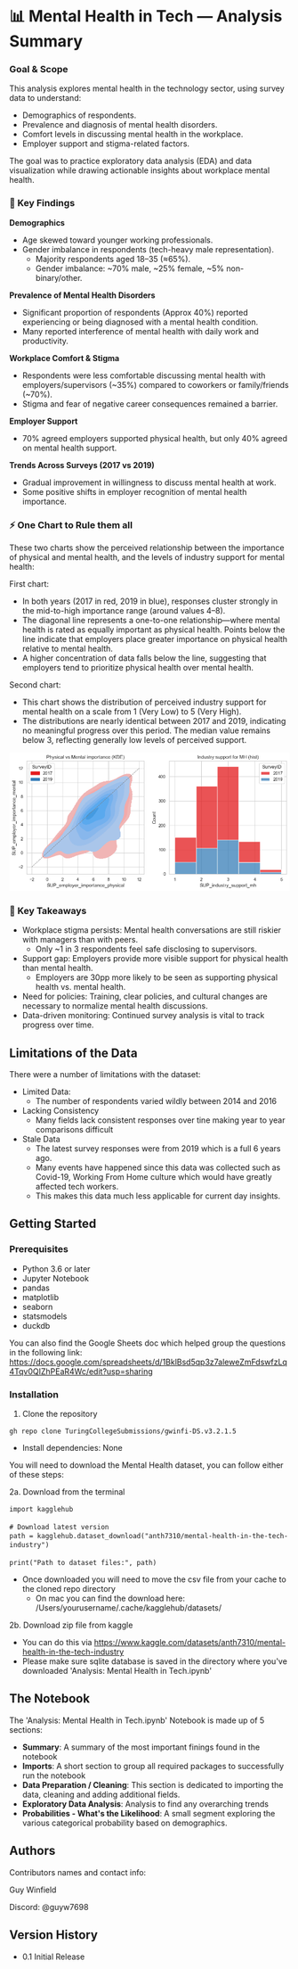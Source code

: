 # 📊 Mental Health in Tech — Analysis Summary
### Goal & Scope

This analysis explores mental health in the technology sector, using survey data to understand:
- Demographics of respondents.
- Prevalence and diagnosis of mental health disorders.
- Comfort levels in discussing mental health in the workplace.
- Employer support and stigma-related factors.

The goal was to practice exploratory data analysis (EDA) and data visualization while drawing actionable insights about workplace mental health.


### 🔑 Key Findings

**Demographics**
- Age skewed toward younger working professionals.
- Gender imbalance in respondents (tech-heavy male representation).
  - Majority respondents aged 18–35 (≈65%).
  - Gender imbalance: ~70% male, ~25% female, ~5% non-binary/other.

**Prevalence of Mental Health Disorders**
- Significant proportion of respondents (Approx 40%) reported experiencing or being diagnosed with a mental health condition.
- Many reported interference of mental health with daily work and productivity.

**Workplace Comfort & Stigma**
- Respondents were less comfortable discussing mental health with employers/supervisors (~35%) compared to coworkers or family/friends (~70%). 
- Stigma and fear of negative career consequences remained a barrier.

**Employer Support**
- 70% agreed employers supported physical health, but only 40% agreed on mental health support.

**Trends Across Surveys (2017 vs 2019)**
- Gradual improvement in willingness to discuss mental health at work.
- Some positive shifts in employer recognition of mental health importance.

### ⚡️ One Chart to Rule them all
These two charts show the perceived relationship between the importance of physical and mental health, and the levels of industry support for mental health:

First chart:
- In both years (2017 in red, 2019 in blue), responses cluster strongly in the mid-to-high importance range (around values 4–8).
- The diagonal line represents a one-to-one relationship—where mental health is rated as equally important as physical health. Points below the line indicate that employers place greater importance on physical health relative to mental health.
- A higher concentration of data falls below the line, suggesting that employers tend to prioritize physical health over mental health.

Second chart:
- This chart shows the distribution of perceived industry support for mental health on a scale from 1 (Very Low) to 5 (Very High).
- The distributions are nearly identical between 2017 and 2019, indicating no meaningful progress over this period. The median value remains below 3, reflecting generally low levels of perceived support.


![Physical vs Mental Health Importance](images/Physical%20vs%20Mental%20Health%20Importance.png)


### 📌 Key Takeaways
- Workplace stigma persists: Mental health conversations are still riskier with managers than with peers.
  - Only ~1 in 3 respondents feel safe disclosing to supervisors. 
- Support gap: Employers provide more visible support for physical health than mental health.
  - Employers are 30pp more likely to be seen as supporting physical health vs. mental health. 
- Need for policies: Training, clear policies, and cultural changes are necessary to normalize mental health discussions.
- Data-driven monitoring: Continued survey analysis is vital to track progress over time.


## Limitations of the Data
There were a number of limitations with the dataset:

- Limited Data:
  - The number of respondents varied wildly between 2014 and 2016 
- Lacking Consistency
  - Many fields lack consistent responses over tine making year to year comparisons difficult
- Stale Data
  - The latest survey responses were from 2019 which is a full 6 years ago. 
  - Many events have happened since this data was collected such as Covid-19, Working From Home culture which would have greatly affected tech workers.
  - This makes this data much less applicable for current day insights. 


## Getting Started

### Prerequisites
- Python 3.6 or later
- Jupyter Notebook
- pandas
- matplotlib
- seaborn
- statsmodels
- duckdb

You can also find the Google Sheets doc which helped group the questions in the following link:
https://docs.google.com/spreadsheets/d/1BklBsd5qp3z7aleweZmFdswfzLq4Tqv0QIZhPEaR4Wc/edit?usp=sharing

### Installation
1. Clone the repository
```
gh repo clone TuringCollegeSubmissions/gwinfi-DS.v3.2.1.5
```
- Install dependencies: None


You will need to download the Mental Health dataset, you can follow either of these steps:

2a. Download from the terminal 

```
import kagglehub

# Download latest version
path = kagglehub.dataset_download("anth7310/mental-health-in-the-tech-industry")

print("Path to dataset files:", path)
```
- Once downloaded you will need to move the csv file from your cache to the cloned repo directory 
  - On mac you can find the download here: /Users/yourusername/.cache/kagglehub/datasets/


2b. Download zip file from kaggle
- You can do this via https://www.kaggle.com/datasets/anth7310/mental-health-in-the-tech-industry
- Please make sure sqlite database is saved in the directory where you've downloaded 'Analysis: Mental Health in Tech.ipynb'  

## The Notebook

The 'Analysis: Mental Health in Tech.ipynb' Notebook is made up of 5 sections:
- **Summary**: A summary of the most important finings found in the notebook
- **Imports**: A short section to group all required packages to successfully run the notebook
- **Data Preparation / Cleaning**: This section is dedicated to importing the data, cleaning and adding additional fields.
- **Exploratory Data Analysis**: Analysis to find any overarching trends
- **Probabilities - What's the Likelihood**: A small segment exploring the various categorical probability based on demographics.  

## Authors
Contributors names and contact info:

Guy Winfield

Discord: @guyw7698

## Version History
- 0.1 Initial Release 
